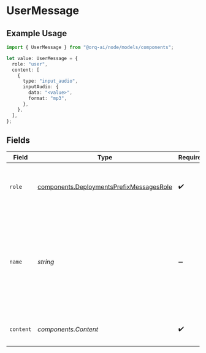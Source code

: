 # UserMessage

## Example Usage

```typescript
import { UserMessage } from "@orq-ai/node/models/components";

let value: UserMessage = {
  role: "user",
  content: [
    {
      type: "input_audio",
      inputAudio: {
        data: "<value>",
        format: "mp3",
      },
    },
  ],
};
```

## Fields

| Field                                                                                                                        | Type                                                                                                                         | Required                                                                                                                     | Description                                                                                                                  |
| ---------------------------------------------------------------------------------------------------------------------------- | ---------------------------------------------------------------------------------------------------------------------------- | ---------------------------------------------------------------------------------------------------------------------------- | ---------------------------------------------------------------------------------------------------------------------------- |
| `role`                                                                                                                       | [components.DeploymentsPrefixMessagesRole](../../models/components/deploymentsprefixmessagesrole.md)                         | :heavy_check_mark:                                                                                                           | The role of the messages author, in this case `user`.                                                                        |
| `name`                                                                                                                       | *string*                                                                                                                     | :heavy_minus_sign:                                                                                                           | An optional name for the participant. Provides the model information to differentiate between participants of the same role. |
| `content`                                                                                                                    | *components.Content*                                                                                                         | :heavy_check_mark:                                                                                                           | The contents of the user message.                                                                                            |